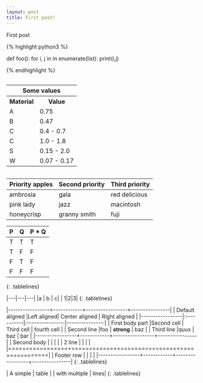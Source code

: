 ```yaml
---
layout: post
title: First post!
---
```


First post

{% highlight python3 %}

def foo():
  for i, j in in enumerate(list):
    print(i,j)

{% endhighlight %}



<div style="overflow-y: auto;">
  <table class="tg">
    <tr>
      <th class="tg-baqh" colspan="2">Some values</th>
    </tr>
    <tr>
      <th class="tg-baqh">Material</th>
      <th class="tg-baqh">Value</th>
    </tr>
    <tr>
      <td class="tg-baqh">A</td>
      <td class="tg-baqh">0.75</td>
    </tr>
    <tr>
      <td class="tg-baqh">B</td>
      <td class="tg-baqh">0.47</td>
    </tr>
    <tr>
      <td class="tg-baqh">C</td>
      <td class="tg-baqh">0.4 - 0.7</td>
    </tr>
    <tr>
      <td class="tg-baqh">C</td>
      <td class="tg-baqh">1.0 - 1.8</td>
    </tr>
    <tr>
      <td class="tg-baqh">S</td>
      <td class="tg-baqh">0.15 - 2.0</td>
    </tr>
    <tr>
      <td class="tg-baqh">W</td>
      <td class="tg-baqh">0.07 - 0.17</td>
    </tr>
  </table>
</div>




| Priority apples | Second priority | Third priority |
|-------|--------|---------|
| ambrosia | gala | red delicious |
| pink lady | jazz | macintosh |
| honeycrisp | granny smith | fuji |






<style>
.tablelines table, .tablelines td, .tablelines th {
        border: 1px solid black;
        }
</style>

| P | Q | P * Q |
| - | - | - |
| T | T | T |
| T | F | F |
| F | T | F |
| F | F | F |
{: .tablelines}

|---|---|---|
|a  | b | c|
| 1|2|3|
{: .tablelines}

|-----------------+------------+-----------------+----------------|
| Default aligned |Left aligned| Center aligned  | Right aligned  |
|-----------------|:-----------|:---------------:|---------------:|
| First body part |Second cell | Third cell      | fourth cell    |
| Second line     |foo         | **strong**      | baz            |
| Third line      |quux        | baz             | bar            |
|-----------------+------------+-----------------+----------------|
| Second body     |            |                 |                |
| 2 line          |            |                 |                |
|=================+============+=================+================|
| Footer row      |            |                 |                |
|-----------------+------------+-----------------+----------------|
{: .tablelines}

| A simple | table |
| with multiple | lines|
{: .tablelines}

